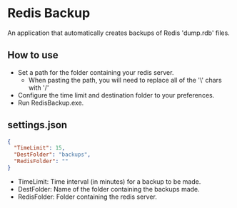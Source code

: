 # Redis Backup
An application that automatically creates backups of Redis 'dump.rdb' files.

## How to use
* Set a path for the folder containing your redis server.
  * When pasting the path, you will need to replace all of the '\\' chars with '/'
* Configure the time limit and destination folder to your preferences.
* Run RedisBackup.exe.

## settings.json
```json
{
  "TimeLimit": 15,
  "DestFolder": "backups",
  "RedisFolder": ""
}
```
* TimeLimit: Time interval (in minutes) for a backup to be made.
* DestFolder: Name of the folder containing the backups made.
* RedisFolder: Folder containing the redis server.
